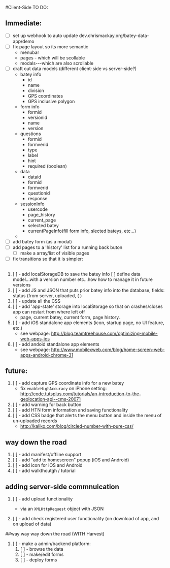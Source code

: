 #Client-Side TO DO:


## Immediate:

- [ ] set up webhook to auto update dev.chrismackay.org/batey-data-app/demo
- [ ] fix page layout so its more semantic
    - menubar
    - pages - which will be scollable
    - modals---which are also scrollable
- [ ] draft out data models (different client-side vs server-side?)
    - batey info
        - id
        - name
        - division
        - GPS coordinates
        - GPS inclusive polygon
    - form info
        - formid
        - versionid
        - name
        - version
    - questions
        - formid
        - formverid
        - type
        - label
        - hint
        - required (boolean)
    - data
        - dataid
        - formid
        - formverid
        - questionid
        - response
    - sessionInfo
        - usercode
        - page\_history
        - current\_page
        - selected batey
        - currentPageInfo(fill form info, slected bateys, etc...)
    - 
- [ ] add batey form (as a modal)
- [ ] add pages to a 'history' list for a running back buton
    - [ ] make a array/list of visible pages
- [ ] fix transitions so that it is simpler:

## 
1. [ ] - add localStorageDB to save the batey info
    [ ] define data model...with a version number etc...how how to manage it in future versions
1. [ ] - add JS and JSON that puts prior batey info into the database, fields: status (from server, uploaded, ( )
1. [ ] - update all the CSS
3. [ ] - add 'app-state' storage into localStorage so that on crashes/closes app can restart from where left off
    - page, current batey, current form, page history.
3. [ ] - add iOS standalone app elements (icon, startup page, no UI feature, etc.)
    - see webpage: http://blog.teamtreehouse.com/optimizing-mobile-web-apps-ios
4. [ ] - add andoid standalone app elements
    - see webpage: http://www.mobilexweb.com/blog/home-screen-web-apps-android-chrome-31



## future:
1. [ ] - add capture GPS coordinate info for a new batey
    - fix `enableHighAccuracy` on iPhone setting: http://code.tutsplus.com/tutorials/an-introduction-to-the-geolocation-api--cms-20071
1. [ ] - add warning for back button
2. [ ] - add HTN form information and saving functionality
3. [ ] - add CSS badge that alerts the menu button and inside the menu of un-uploaded records
    - http://kaliko.com/blog/circled-number-with-pure-css/


## way down the road
1. [ ] - add manifest/offline support
1. [ ] - add "add to homescreen" popup (iOS and Android)
1. [ ] - add icon for iOS and Android
2. [ ] - add walkthoutgh / tutorial

## adding server-side commnuication
1. [ ] - add upload functionality
    - via an `XMLHttpRequest` object with JSON

1. [ ] - add check registered user functionality (on download of app, and on upload of data) 


##way way way down the road (WITH Harvest)
1. [ ] - make a admin/backend platform:
    1. [ ] - browse the data
    1. [ ] - make/edit forms
    2. [ ] - deploy forms
